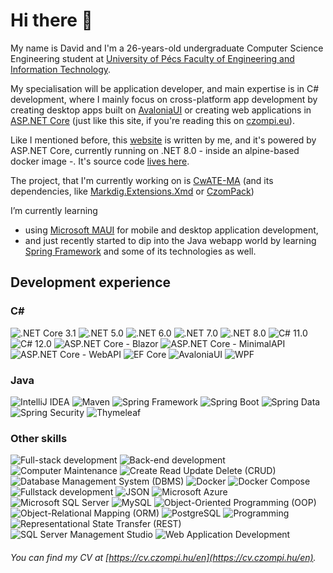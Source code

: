 # Hi there 👋

My name is David and I'm a 26-years-old undergraduate Computer Science Engineering student at [University of Pécs Faculty of Engineering and Information Technology](https://english.mik.pte.hu/).

My specialisation will be application developer, and main expertise is in C# development, where I mainly focus on cross-platform app development by creating desktop apps built on [AvaloniaUI](https://avaloniaui.net/) or creating web applications in [ASP.NET Core](https://dotnet.microsoft.com/en-us/apps/aspnet) (just like this site, if you're reading this on [czompi.eu](https://czompi.hu/en/)).

Like I mentioned before, this [website](https://czompi.hu/en/) is written by me, and it's powered by ASP.NET Core, currently running on .NET 8.0 - inside an alpine-based docker image -. It's source code [lives here](https://github.com/CzompiSoftware/CwATE-MA).

The project, that I'm currently working on is [CwATE-MA](https://github.com/CzompiSoftware/CwATE-MA) (and its dependencies, like [Markdig.Extensions.Xmd](https://github.com/CzompiSoftware/Markdig.Extensions.Xmd) or [CzomPack](https://github.com/CzompiSoftware/CzomPack))

I’m currently learning 
- using [Microsoft MAUI](https://dotnet.microsoft.com/en-us/apps/maui) for mobile and desktop application development,
- and just recently started to dip into the Java webapp world by learning [Spring Framework](https://spring.io) and some of its technologies as well.

## Development experience
### C#
<div id="csharp-badges">
  <img src="https://img.shields.io/static/v1?label=&message=.NET%20Core%203.1&color=0a4591&style=flat-square" alt=".NET Core 3.1"/>
  <img src="https://img.shields.io/static/v1?label=&message=.NET%205.0&color=0a4591&style=flat-square" alt=".NET 5.0"/>
  <img src="https://img.shields.io/static/v1?label=&message=.NET%206.0&color=0a4591&style=flat-square" alt=".NET 6.0"/>
  <img src="https://img.shields.io/static/v1?label=&message=.NET%207.0&color=0a4591&style=flat-square" alt=".NET 7.0"/>
  <img src="https://img.shields.io/static/v1?label=&message=.NET%208.0&color=0a4591&style=flat-square" alt=".NET 8.0"/>
  <img src="https://img.shields.io/static/v1?label=&message=C%23%2011.0&color=0a4591&style=flat-square" alt="C# 11.0"/>
  <img src="https://img.shields.io/static/v1?label=&message=C%23%2012.0%20Preview&color=0a4591&style=flat-square" alt="C# 12.0"/>
  <img src="https://img.shields.io/static/v1?label=&message=ASP.NET%20Core%20-%20Blazor&color=0a4591&style=flat-square" alt="ASP.NET Core - Blazor"/>
  <img src="https://img.shields.io/static/v1?label=&message=ASP.NET%20Core%20-%20MinimalAPI&color=0a4591&style=flat-square" alt="ASP.NET Core - MinimalAPI"/>
  <img src="https://img.shields.io/static/v1?label=&message=ASP.NET%20Core%20-%20WebAPI&color=0a4591&style=flat-square" alt="ASP.NET Core - WebAPI"/>
  <img src="https://img.shields.io/static/v1?label=&message=EF%20Core&color=0a4591&style=flat-square" alt="EF Core"/>
  <img src="https://img.shields.io/static/v1?label=&message=AvaloniaUI&color=0a4591&style=flat-square" alt="AvaloniaUI"/>
  <img src="https://img.shields.io/static/v1?label=&message=WPF&color=0a4591&style=flat-square" alt="WPF"/>
</div>

### Java
<div id="java-badges">
  <img src="https://img.shields.io/static/v1?label=&message=IntelliJ%20IDEA&color=6aad3d&style=flat-square" alt="IntelliJ IDEA"/>
  <img src="https://img.shields.io/static/v1?label=&message=Maven&color=6aad3d&style=flat-square" alt="Maven"/>
  <img src="https://img.shields.io/static/v1?label=&message=Spring%20Framework&color=6aad3d&style=flat-square" alt="Spring Framework"/>
  <img src="https://img.shields.io/static/v1?label=&message=Spring%20Boot&color=6aad3d&style=flat-square" alt="Spring Boot"/>
  <img src="https://img.shields.io/static/v1?label=&message=Spring%20Data&color=6aad3d&style=flat-square" alt="Spring Data"/>
  <img src="https://img.shields.io/static/v1?label=&message=Spring%20Security&color=6aad3d&style=flat-square" alt="Spring Security"/>
  <img src="https://img.shields.io/static/v1?label=&message=Thymeleaf&color=6aad3d&style=flat-square" alt="Thymeleaf"/>
</div>

### Other skills
<div id="unordered-badges">
  <img src="https://img.shields.io/static/v1?label=&message=Full-stack%20development&color=c14f30&style=flat-square" alt="Full-stack development"/>
  <img src="https://img.shields.io/static/v1?label=&message=Back-end%20development&color=c14f30&style=flat-square" alt="Back-end development"/>
  <img src="https://img.shields.io/static/v1?label=&message=Computer%20Maintenance&color=c14f30&style=flat-square" alt="Computer Maintenance"/>
  <img src="https://img.shields.io/static/v1?label=&message=Create%20Read%20Update%20Delete%20%28CRUD%29&color=c14f30&style=flat-square" alt="Create Read Update Delete (CRUD)"/>
  <img src="https://img.shields.io/static/v1?label=&message=Database%20Management%20System%20%28DBMS%29&color=c14f30&style=flat-square" alt="Database Management System (DBMS)"/>
  <img src="https://img.shields.io/static/v1?label=&message=Docker&color=c14f30&style=flat-square" alt="Docker"/>
  <img src="https://img.shields.io/static/v1?label=&message=Docker%20Compose&color=c14f30&style=flat-square" alt="Docker Compose"/>
  <img src="https://img.shields.io/static/v1?label=&message=Software%20Development&color=c14f30&style=flat-square" alt="Fullstack development"/>
  <img src="https://img.shields.io/static/v1?label=&message=JSON&color=c14f30&style=flat-square" alt="JSON"/>
  <img src="https://img.shields.io/static/v1?label=&message=Microsoft%20Azure&color=c14f30&style=flat-square" alt="Microsoft Azure"/>
  <img src="https://img.shields.io/static/v1?label=&message=Microsoft%20SQL%20Server&color=c14f30&style=flat-square" alt="Microsoft SQL Server"/>
  <img src="https://img.shields.io/static/v1?label=&message=MySQL&color=c14f30&style=flat-square" alt="MySQL"/>
  <img src="https://img.shields.io/static/v1?label=&message=Object-Oriented%20Programming%20%28OOP%29&color=c14f30&style=flat-square" alt="Object-Oriented Programming (OOP)"/>
  <img src="https://img.shields.io/static/v1?label=&message=Object-Relational%20Mapping%20%28ORM%29&color=c14f30&style=flat-square" alt="Object-Relational Mapping (ORM)"/>
  <img src="https://img.shields.io/static/v1?label=&message=PostgreSQL&color=c14f30&style=flat-square" alt="PostgreSQL"/>
  <img src="https://img.shields.io/static/v1?label=&message=Programming&color=c14f30&style=flat-square" alt="Programming"/>
  <img src="https://img.shields.io/static/v1?label=&message=Representational%20State%20Transfer%20%28REST%29&color=c14f30&style=flat-square" alt="Representational State Transfer (REST)"/>
  <img src="https://img.shields.io/static/v1?label=&message=SQL%20Server%20Management%20Studio&color=c14f30&style=flat-square" alt="SQL Server Management Studio"/>
  <img src="https://img.shields.io/static/v1?label=&message=Web%20Application%20Development&color=c14f30&style=flat-square" alt="Web Application Development"/>
</div>


###### *You can find my CV at [https://cv.czompi.hu/en](https://cv.czompi.hu/en).*
